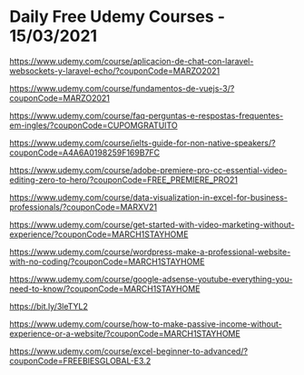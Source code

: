 # Daily Free Udemy Courses - 15/03/2021

https://www.udemy.com/course/aplicacion-de-chat-con-laravel-websockets-y-laravel-echo/?couponCode=MARZO2021
https://www.udemy.com/course/fundamentos-de-vuejs-3/?couponCode=MARZO2021
https://www.udemy.com/course/faq-perguntas-e-respostas-frequentes-em-ingles/?couponCode=CUPOMGRATUITO
https://www.udemy.com/course/ielts-guide-for-non-native-speakers/?couponCode=A4A6A0198259F169B7FC
https://www.udemy.com/course/adobe-premiere-pro-cc-essential-video-editing-zero-to-hero/?couponCode=FREE_PREMIERE_PRO21
https://www.udemy.com/course/data-visualization-in-excel-for-business-professionals/?couponCode=MARXV21
https://www.udemy.com/course/get-started-with-video-marketing-without-experience/?couponCode=MARCH1STAYHOME
https://www.udemy.com/course/wordpress-make-a-professional-website-with-no-coding/?couponCode=MARCH1STAYHOME
https://www.udemy.com/course/google-adsense-youtube-everything-you-need-to-know/?couponCode=MARCH1STAYHOME
https://bit.ly/3leTYL2
https://www.udemy.com/course/how-to-make-passive-income-without-experience-or-a-website/?couponCode=MARCH1STAYHOME
https://www.udemy.com/course/excel-beginner-to-advanced/?couponCode=FREEBIESGLOBAL-E3.2
